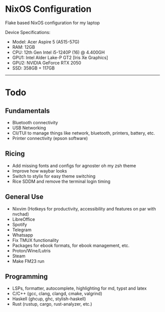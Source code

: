 # NixOS Configuration

Flake based NixOS configuration for my laptop

Device Specifications:
- Model: Acer Aspire 5 (A515-57G)
- RAM: 12GB
- CPU: 12th Gen Intel i5-1240P (16) @ 4.400GH
- GPU1: Intel Alder Lake-P GT2 [Iris Xe Graphics]
- GPU2: NVIDIA GeForce RTX 2050
- SSD: 358GB + 117GB

---

# Todo

## Fundamentals
- Bluetooth connectivity
- USB Networking
- Cli/TUI to manage things like network, bluetooth, printers, battery, etc.
- Printer connectivity (epson software)

## Ricing
- Add missing fonts and configs for agnoster oh my zsh theme
- Improve how waybar looks
- Switch to stylix for easy theme switching
- Rice SDDM and remove the terminal login timing

## General Use
- Nixvim (Hotkeys for productivity, accessibility and features on par with nvchad)
- LibreOffice
- Spotify
- Telegram
- Whatsapp
- Fix TMUX functionality
- Packages for ebook formats, for ebook management, etc.
- Proton/Wine/Lutris
- Steam
- Make FM23 run

## Programming
- LSPs, formatter, autocomplete, highlighting for md, typst and latex
- C/C++ (gcc, clang, clangd, cmake, valgrind)
- Haskell (ghcup, ghc, stylish-haskell)
- Rust (rustup, cargo, rust-analyzer, etc.)

